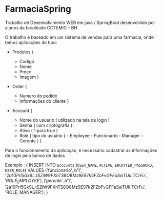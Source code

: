 # FarmaciaSpring
Trabalho de Desenvolvimento WEB em java / SpringBoot desenvolvido por alunos da faculdade COTEMIG - BH

O trabalho é baseado em um sistema de vendas para uma farmacia, onde temos aplicações do tipo:

- Produtos { 
  - Codigo
  - Nome
  - Preço
  - Imagem
  }
  
- Order { 
  - Numero do pedido
  - Informações do cliente
  }
  
- Account {
  - Nome do usuario ( utilizado na tela de login )
  - Senha ( com criptografia )
  - Ativo ( 1 para true )
  - Role ( tipo do usuário { 
            - Employee - Funcionario
            - Manager - Gerente
            }
    }
    
Para o funcionamento da aplicação, é necessário cadastrar as informações de login pelo banco de dados

Exemplo : { 
          INSERT INTO `accounts` (`USER_NAME`, `ACTIVE`, `ENCRYTED_PASSWORD`, `USER_ROLE`) VALUES
          ('funcionario', b'1', '$2a$10$PrI5Gk9L.tSZiW9FXhTS8O8Mz9E97k2FZbFvGFFaSsiTUIl.TCrFu', 'ROLE_EMPLOYEE'),
          ('gerente', b'1', '$2a$10$PrI5Gk9L.tSZiW9FXhTS8O8Mz9E97k2FZbFvGFFaSsiTUIl.TCrFu', 'ROLE_MANAGER');
 }
